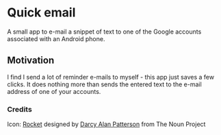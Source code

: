 # Quick email

A small app to e-mail a snippet of text to one of the Google accounts associated with an Android phone.

## Motivation

I find I send a lot of reminder e-mails to myself - this app just saves a few clicks. It does nothing more than sends the entered text to the e-mail address of one of your accounts.

### Credits
Icon: [Rocket](http://thenounproject.com/noun/rocket/#icon-No1172) designed by [Darcy Alan Patterson](http://thenounproject.com/dawcee) from The Noun Project
